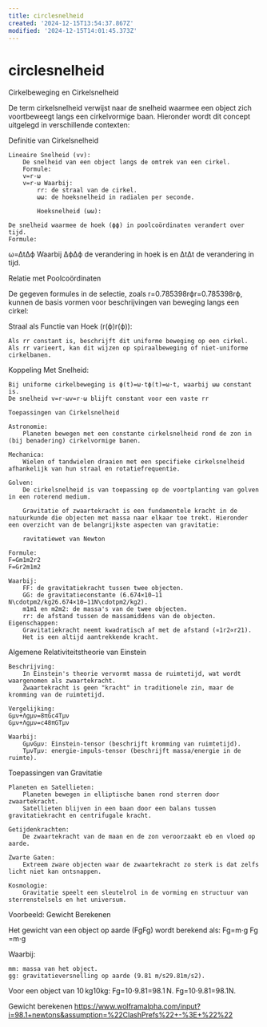 ```yaml
---
title: circlesnelheid
created: '2024-12-15T13:54:37.867Z'
modified: '2024-12-15T14:01:45.373Z'
---
```


# circlesnelheid

Cirkelbeweging en Cirkelsnelheid

De term cirkelsnelheid verwijst naar de snelheid waarmee een object zich voortbeweegt langs een cirkelvormige baan. Hieronder wordt dit concept uitgelegd in verschillende contexten:

Definitie van Cirkelsnelheid

    Lineaire Snelheid (vv):
        De snelheid van een object langs de omtrek van een cirkel.
        Formule:
        v=r⋅ω
        v=r⋅ω Waarbij:
            rr: de straal van de cirkel.
            ωω: de hoeksnelheid in radialen per seconde.

            Hoeksnelheid (ωω):

    De snelheid waarmee de hoek (ϕϕ) in poolcoördinaten verandert over tijd.
    Formule:
   ω=ΔtΔϕ​
   Waarbij ΔϕΔϕ de verandering in hoek is en ΔtΔt de verandering in tijd.

   Relatie met Poolcoördinaten

De gegeven formules in de selectie, zoals r=0.785398rϕr=0.785398rϕ, kunnen de basis vormen voor beschrijvingen van beweging langs een cirkel:

Straal als Functie van Hoek (r(ϕ)r(ϕ)):

    Als rr constant is, beschrijft dit uniforme beweging op een cirkel.
    Als rr varieert, kan dit wijzen op spiraalbeweging of niet-uniforme cirkelbanen.
Koppeling Met Snelheid:

    Bij uniforme cirkelbeweging is ϕ(t)=ω⋅tϕ(t)=ω⋅t, waarbij ωω constant is.
    De snelheid v=r⋅ωv=r⋅ω blijft constant voor een vaste rr

    Toepassingen van Cirkelsnelheid

    Astronomie:
        Planeten bewegen met een constante cirkelsnelheid rond de zon in (bij benadering) cirkelvormige banen.

    Mechanica:
        Wielen of tandwielen draaien met een specifieke cirkelsnelheid afhankelijk van hun straal en rotatiefrequentie.

    Golven:
        De cirkelsnelheid is van toepassing op de voortplanting van golven in een roterend medium.

        Gravitatie of zwaartekracht is een fundamentele kracht in de natuurkunde die objecten met massa naar elkaar toe trekt. Hieronder een overzicht van de belangrijkste aspecten van gravitatie:

        ravitatiewet van Newton

    Formule:
    F=Gm1m2r2
    F=Gr2m1​m2​​

    Waarbij:
        FF: de gravitatiekracht tussen twee objecten.
        GG: de gravitatieconstante (6.674×10−11 N\cdotpm2/kg26.674×10−11N\cdotpm2/kg2).
        m1m1​ en m2m2​: de massa's van de twee objecten.
        rr: de afstand tussen de massamiddens van de objecten.    Eigenschappen:
        Gravitatiekracht neemt kwadratisch af met de afstand (∝1r2∝r21​).
        Het is een altijd aantrekkende kracht.

Algemene Relativiteitstheorie van Einstein

    Beschrijving:
        In Einstein's theorie vervormt massa de ruimtetijd, wat wordt waargenomen als zwaartekracht.
        Zwaartekracht is geen "kracht" in traditionele zin, maar de kromming van de ruimtetijd.

    Vergelijking:
    Gμν+Λgμν=8πGc4Tμν
    Gμν​+Λgμν​=c48πG​Tμν​

    Waarbij:
        GμνGμν​: Einstein-tensor (beschrijft kromming van ruimtetijd).
        TμνTμν​: energie-impuls-tensor (beschrijft massa/energie in de ruimte).

Toepassingen van Gravitatie

    Planeten en Satellieten:
        Planeten bewegen in elliptische banen rond sterren door zwaartekracht.
        Satellieten blijven in een baan door een balans tussen gravitatiekracht en centrifugale kracht.

    Getijdenkrachten:
        De zwaartekracht van de maan en de zon veroorzaakt eb en vloed op aarde.

    Zwarte Gaten:
        Extreem zware objecten waar de zwaartekracht zo sterk is dat zelfs licht niet kan ontsnappen.

    Kosmologie:
        Gravitatie speelt een sleutelrol in de vorming en structuur van sterrenstelsels en het universum.

Voorbeeld: Gewicht Berekenen

Het gewicht van een object op aarde (FgFg​) wordt berekend als:
Fg=m⋅g
Fg​=m⋅g

Waarbij:

    mm: massa van het object.
    gg: gravitatieversnelling op aarde (9.81 m/s29.81m/s2).

Voor een object van 10 kg10kg:
Fg=10⋅9.81=98.1 N.
Fg​=10⋅9.81=98.1N.

Gewicht berekenen https://www.wolframalpha.com/input?i=98.1+newtons&assumption=%22ClashPrefs%22+-%3E+%22%22




